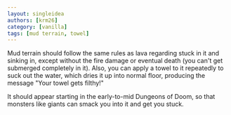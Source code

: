 ```yaml
---
layout: singleidea
authors: [krm26]
category: [vanilla]
tags: [mud terrain, towel]
---
```

Mud terrain should follow the same rules as lava regarding stuck in it and
sinking in, except without the fire damage or eventual death (you can't get
submerged completely in it). Also, you can apply a towel to it repeatedly to
suck out the water, which dries it up into normal floor, producing the message
"Your towel gets filthy!"

It should appear starting in the early-to-mid Dungeons of Doom, so that
monsters like giants can smack you into it and get you stuck.

